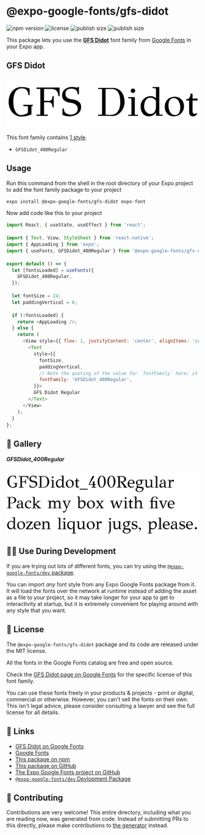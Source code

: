 # @expo-google-fonts/gfs-didot

![npm version](https://flat.badgen.net/npm/v/@expo-google-fonts/gfs-didot)
![license](https://flat.badgen.net/github/license/expo/google-fonts)
![publish size](https://flat.badgen.net/packagephobia/install/@expo-google-fonts/gfs-didot)
![publish size](https://flat.badgen.net/packagephobia/publish/@expo-google-fonts/gfs-didot)

This package lets you use the [**GFS Didot**](https://fonts.google.com/specimen/GFS+Didot) font family from [Google Fonts](https://fonts.google.com/) in your Expo app.

## GFS Didot

![GFS Didot](./font-family.png)

This font family contains [1 style](#-gallery).

- `GFSDidot_400Regular`

## Usage

Run this command from the shell in the root directory of your Expo project to add the font family package to your project
```sh
expo install @expo-google-fonts/gfs-didot expo-font
```

Now add code like this to your project
```js
import React, { useState, useEffect } from 'react';

import { Text, View, StyleSheet } from 'react-native';
import { AppLoading } from 'expo';
import { useFonts, GFSDidot_400Regular } from '@expo-google-fonts/gfs-didot';

export default () => {
  let [fontsLoaded] = useFonts({
    GFSDidot_400Regular,
  });

  let fontSize = 24;
  let paddingVertical = 6;

  if (!fontsLoaded) {
    return <AppLoading />;
  } else {
    return (
      <View style={{ flex: 1, justifyContent: 'center', alignItems: 'center' }}>
        <Text
          style={{
            fontSize,
            paddingVertical,
            // Note the quoting of the value for `fontFamily` here; it expects a string!
            fontFamily: 'GFSDidot_400Regular',
          }}>
          GFS Didot Regular
        </Text>
      </View>
    );
  }
};

```

## 🔡 Gallery

##### GFSDidot_400Regular
![GFSDidot_400Regular](./GFSDidot_400Regular.ttf.png)


## 👩‍💻 Use During Development

If you are trying out lots of different fonts, you can try using the [`@expo-google-fonts/dev` package](https://github.com/expo/google-fonts/tree/master/font-packages/dev#readme).

You can import *any* font style from any Expo Google Fonts package from it. It will load the fonts
over the network at runtime instead of adding the asset as a file to your project, so it may take longer
for your app to get to interactivity at startup, but it is extremely convenient
for playing around with any style that you want.

## 📖 License

The `@expo-google-fonts/gfs-didot` package and its code are released under the MIT license.

All the fonts in the Google Fonts catalog are free and open source.

Check the [GFS Didot page on Google Fonts](https://fonts.google.com/specimen/GFS+Didot) for the specific license of this font family.

You can use these fonts freely in your products & projects - print or digital, commercial or otherwise. However, you can't sell the fonts on their own. This isn't legal advice, please consider consulting a lawyer and see the full license for all details.

## 🔗 Links

- [GFS Didot on Google Fonts](https://fonts.google.com/specimen/GFS+Didot)
- [Google Fonts](https://fonts.google.com/)
- [This package on npm](https://www.npmjs.com/package/@expo-google-fonts/gfs-didot)
- [This package on GitHub](https://github.com/expo/google-fonts/tree/master/font-packages/gfs-didot)
- [The Expo Google Fonts project on GitHub](https://github.com/expo/google-fonts)
- [`@expo-google-fonts/dev` Devlopment Package](https://github.com/expo/google-fonts/tree/master/font-packages/dev)

## 🤝 Contributing

Contributions are very welcome! This entire directory, including what you are reading now, was generated from code. Instead of submitting PRs to this directly, please make contributions to [the generator](https://github.com/expo/google-fonts/tree/master/packages/generator) instead.
